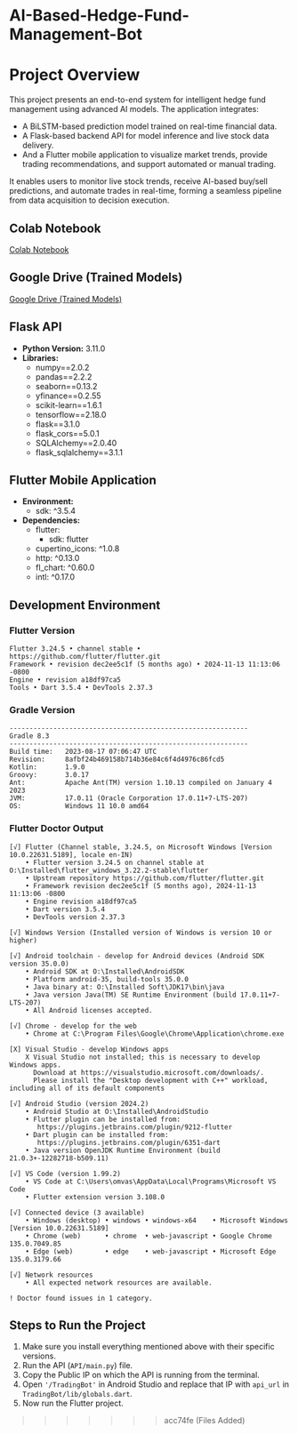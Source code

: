 # AI-Based-Hedge-Fund-Management-Bot

# Project Overview
This project presents an end-to-end system for intelligent hedge fund management using advanced AI models. The application integrates:

  - A BiLSTM-based prediction model trained on real-time financial data.
  - A Flask-based backend API for model inference and live stock data delivery.
  - And a Flutter mobile application to visualize market trends, provide trading recommendations, and support automated or manual trading.

It enables users to monitor live stock trends, receive AI-based buy/sell predictions, and automate trades in real-time, forming a seamless pipeline from data acquisition to decision execution.



## Colab Notebook
[Colab Notebook](https://colab.research.google.com/drive/1Dkt-Eo06n26HnpXjIdMhxpJtA10MYs6i?usp=sharing)

## Google Drive (Trained Models)
[Google Drive (Trained Models)](https://drive.google.com/drive/folders/1D_iRw_Ks9xVeRgONqDGDqbemmq17OvR3?usp=sharing)

## Flask API
- **Python Version:** 3.11.0
- **Libraries:**
  - numpy==2.0.2
  - pandas==2.2.2
  - seaborn==0.13.2
  - yfinance==0.2.55
  - scikit-learn==1.6.1
  - tensorflow==2.18.0
  - flask==3.1.0
  - flask_cors==5.0.1
  - SQLAlchemy==2.0.40
  - flask_sqlalchemy==3.1.1

## Flutter Mobile Application
- **Environment:**
  - sdk: ^3.5.4
- **Dependencies:**
  - flutter:
    - sdk: flutter
  - cupertino_icons: ^1.0.8
  - http: ^0.13.0
  - fl_chart: ^0.60.0
  - intl: ^0.17.0

## Development Environment

### Flutter Version
```plaintext
Flutter 3.24.5 • channel stable • https://github.com/flutter/flutter.git
Framework • revision dec2ee5c1f (5 months ago) • 2024-11-13 11:13:06 -0800
Engine • revision a18df97ca5
Tools • Dart 3.5.4 • DevTools 2.37.3
```

### Gradle Version
```plaintext
------------------------------------------------------------
Gradle 8.3
------------------------------------------------------------
Build time:   2023-08-17 07:06:47 UTC
Revision:     8afbf24b469158b714b36e84c6f4d4976c86fcd5
Kotlin:       1.9.0
Groovy:       3.0.17
Ant:          Apache Ant(TM) version 1.10.13 compiled on January 4 2023
JVM:          17.0.11 (Oracle Corporation 17.0.11+7-LTS-207)
OS:           Windows 11 10.0 amd64
```

### Flutter Doctor Output
```plaintext
[√] Flutter (Channel stable, 3.24.5, on Microsoft Windows [Version 10.0.22631.5189], locale en-IN)
    • Flutter version 3.24.5 on channel stable at O:\Installed\flutter_windows_3.22.2-stable\flutter
    • Upstream repository https://github.com/flutter/flutter.git
    • Framework revision dec2ee5c1f (5 months ago), 2024-11-13 11:13:06 -0800
    • Engine revision a18df97ca5
    • Dart version 3.5.4
    • DevTools version 2.37.3

[√] Windows Version (Installed version of Windows is version 10 or higher)

[√] Android toolchain - develop for Android devices (Android SDK version 35.0.0)
    • Android SDK at O:\Installed\AndroidSDK
    • Platform android-35, build-tools 35.0.0
    • Java binary at: O:\Installed Soft\JDK17\bin\java
    • Java version Java(TM) SE Runtime Environment (build 17.0.11+7-LTS-207)
    • All Android licenses accepted.

[√] Chrome - develop for the web
    • Chrome at C:\Program Files\Google\Chrome\Application\chrome.exe

[X] Visual Studio - develop Windows apps
    X Visual Studio not installed; this is necessary to develop Windows apps.
      Download at https://visualstudio.microsoft.com/downloads/.
      Please install the "Desktop development with C++" workload, including all of its default components

[√] Android Studio (version 2024.2)
    • Android Studio at O:\Installed\AndroidStudio
    • Flutter plugin can be installed from:
       https://plugins.jetbrains.com/plugin/9212-flutter
    • Dart plugin can be installed from:
       https://plugins.jetbrains.com/plugin/6351-dart
    • Java version OpenJDK Runtime Environment (build 21.0.3+-12282718-b509.11)

[√] VS Code (version 1.99.2)
    • VS Code at C:\Users\omvas\AppData\Local\Programs\Microsoft VS Code
    • Flutter extension version 3.108.0

[√] Connected device (3 available)
    • Windows (desktop) • windows • windows-x64    • Microsoft Windows [Version 10.0.22631.5189]
    • Chrome (web)      • chrome  • web-javascript • Google Chrome 135.0.7049.85
    • Edge (web)        • edge    • web-javascript • Microsoft Edge 135.0.3179.66

[√] Network resources
    • All expected network resources are available.

! Doctor found issues in 1 category.
```

## Steps to Run the Project
1. Make sure you install everything mentioned above with their specific versions.
2. Run the API (`API/main.py`) file.
3. Copy the Public IP on which the API is running from the terminal.
4. Open `'/TradingBot'` in Android Studio and replace that IP with `api_url` in `TradingBot/lib/globals.dart`.
5. Now run the Flutter project.
>>>>>>> acc74fe (Files Added)
